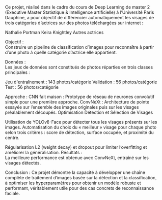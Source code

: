 Ce projet, réalisé dans le cadre du cours de Deep Learning de master 2 (Executive Master Statistique & Intelligence artificielle) à l’Université Paris Dauphine, a pour objectif de différencier automatiquement les visages de trois catégories d’actrices sur des photos téléchargées sur internet :

Nathalie Portman
Keira Knightley
Autres actrices

Objectif :   
Construire un pipeline de classification d’images pour reconnaître à partir d’une photo à quelle catégorie d’actrice elle appartient.

Données :  
Les jeux de données sont constitués de photos réparties en trois classes principales :

  Jeu d'entraînement : 143 photos/catégorie
  Validation : 56 photos/catégorie
  Test : 56 photos/catégorie
  
Approche :
CNN fait maison : Prototype de réseau de neurones convolutif simple pour une première approche.
ConvNeXt : Architecture de pointe essayée sur l’ensemble des images originales puis sur les visages préalablement découpés.
Optimisation
Détection et Sélection de Visages

Utilisation de YOLOv8-Face pour détecter tous les visages présents sur les images.
Automatisation du choix du « meilleur » visage pour chaque photo selon trois critères : score de détection, surface occupée, et proximité du centre.

Régularisation L2 (weight decay) et dropout pour limiter l’overfitting et améliorer la généralisation.
Résultats :  
La meilleure performance est obtenue avec ConvNeXt, entraîné sur les visages détectés.

Conclusion : 
Ce projet démontre la capacité à développer une chaîne complète de traitement d’images basée sur la détection et la classification, à optimiser les hyperparamètres pour obtenir un modèle robuste et performant, véritablement utile pour des cas concrets de reconnaissance faciale.
